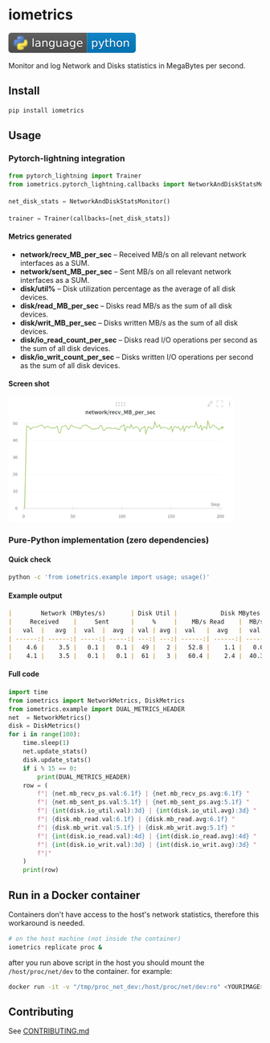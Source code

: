 # iometrics

[![Python](https://github.com/elgalu/iometrics/raw/main/docs/img/badges/language.svg)](https://devdocs.io/python/)

Monitor and log Network and Disks statistics in MegaBytes per second.

## Install

```sh
pip install iometrics
```

## Usage

### Pytorch-lightning integration

```py
from pytorch_lightning import Trainer
from iometrics.pytorch_lightning.callbacks import NetworkAndDiskStatsMonitor

net_disk_stats = NetworkAndDiskStatsMonitor()

trainer = Trainer(callbacks=[net_disk_stats])
```

#### Metrics generated

* **network/recv_MB_per_sec**    – Received MB/s on all relevant network interfaces as a SUM.
* **network/sent_MB_per_sec**    – Sent     MB/s on all relevant network interfaces as a SUM.
* **disk/util%**                 – Disk utilization percentage as the average of all disk devices.
* **disk/read_MB_per_sec**       – Disks read MB/s    as the sum of all disk devices.
* **disk/writ_MB_per_sec**       – Disks written MB/s as the sum of all disk devices.
* **disk/io_read_count_per_sec** – Disks read I/O operations per second    as the sum of all disk devices.
* **disk/io_writ_count_per_sec** – Disks written I/O operations per second as the sum of all disk devices.

#### Screen shot

<img id="png_recv_MB_per_sec" width="450"
 src="https://github.com/elgalu/iometrics/raw/main/docs/img/metrics/network_recv_MB_per_sec.png" />

### Pure-Python implementation (zero dependencies)

#### Quick check

```sh
python -c 'from iometrics.example import usage; usage()'
```

#### Example output

```markdown
|        Network (MBytes/s)       | Disk Util |            Disk MBytes          |           Disk I/O          |
|     Received    |     Sent      |     %     |    MB/s Read    |  MB/s Written |     I/O Read    | I/O Write |
|   val  |   avg  |  val  |  avg  | val | avg |  val   |  avg   |  val  |  avg  |   val  |   avg  | val | avg |
| ------:| ------:| -----:| -----:| ---:| ---:| ------:| ------:| -----:| -----:| ------:| ------:| ---:| ---:|
|    4.6 |    3.5 |   0.1 |   0.1 |  49 |   2 |   52.8 |    1.1 |   0.0 |   0.9 |    211 |      4 |   5 |  18 |
|    4.1 |    3.5 |   0.1 |   0.1 |  61 |   3 |   60.4 |    2.4 |  40.3 |   1.7 |    255 |     10 | 149 |  21 |
```

#### Full code

```py
import time
from iometrics import NetworkMetrics, DiskMetrics
from iometrics.example import DUAL_METRICS_HEADER
net  = NetworkMetrics()
disk = DiskMetrics()
for i in range(100):
    time.sleep(1)
    net.update_stats()
    disk.update_stats()
    if i % 15 == 0:
        print(DUAL_METRICS_HEADER)
    row = (
        f"| {net.mb_recv_ps.val:6.1f} | {net.mb_recv_ps.avg:6.1f} "
        f"| {net.mb_sent_ps.val:5.1f} | {net.mb_sent_ps.avg:5.1f} "
        f"| {int(disk.io_util.val):3d} | {int(disk.io_util.avg):3d} "
        f"| {disk.mb_read.val:6.1f} | {disk.mb_read.avg:6.1f} "
        f"| {disk.mb_writ.val:5.1f} | {disk.mb_writ.avg:5.1f} "
        f"| {int(disk.io_read.val):4d} | {int(disk.io_read.avg):4d} "
        f"| {int(disk.io_writ.val):3d} | {int(disk.io_writ.avg):3d} "
        f"|"
    )
    print(row)
```

## Run in a Docker container

Containers don't have access to the host's network statistics, therefore this workaround is needed.

```sh
# on the host machine (not inside the container)
iometrics replicate proc &
```

after you run above script in the host you should mount the `/host/proc/net/dev` to the container. for example:

```sh
docker run -it -v "/tmp/proc_net_dev:/host/proc/net/dev:ro" <YOURIMAGE>
```

## Contributing

See [CONTRIBUTING.md](CONTRIBUTING.md)
